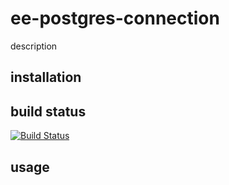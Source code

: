 # ee-postgres-connection

description

## installation



## build status

[![Build Status](https://travis-ci.org/eventEmitter/ee-postgres-connection.png?branch=master)](https://travis-ci.org/eventEmitter/ee-postgres-connection)


## usage